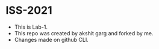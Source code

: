 # ISS-2021
* This is Lab-1.
* This repo was created by akshit garg and forked by me.
* Changes made on github CLI.

